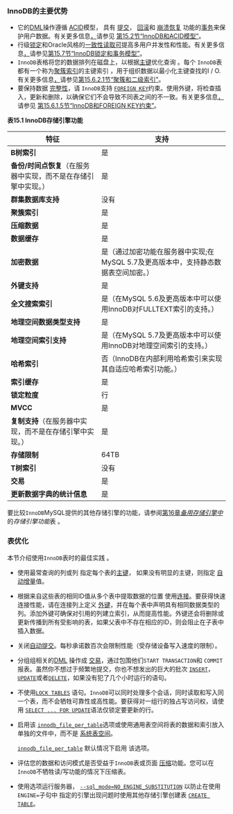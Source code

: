 ### InnoDB的主要优势

- 它的[DML](https://dev.mysql.com/doc/refman/8.0/en/glossary.html#glos_dml)操作遵循 [ACID](https://dev.mysql.com/doc/refman/8.0/en/glossary.html#glos_acid)模型， 具有 [提交](https://dev.mysql.com/doc/refman/8.0/en/glossary.html#glos_commit)， [回滚](https://dev.mysql.com/doc/refman/8.0/en/glossary.html#glos_rollback)和 [崩溃恢复](https://dev.mysql.com/doc/refman/8.0/en/glossary.html#glos_crash_recovery) 功能的[事务](https://dev.mysql.com/doc/refman/8.0/en/glossary.html#glos_transaction)来保护用户数据。有关更多信息[，](https://dev.mysql.com/doc/refman/8.0/en/mysql-acid.html)请参见 [第15.2节“InnoDB和ACID模型”](https://dev.mysql.com/doc/refman/8.0/en/mysql-acid.html)。
- 行级[锁定](https://dev.mysql.com/doc/refman/8.0/en/glossary.html#glos_locking)和Oracle风格的[一致性读取可](https://dev.mysql.com/doc/refman/8.0/en/glossary.html#glos_consistent_read)提高多用户并发性和性能。有关更多信息[，](https://dev.mysql.com/doc/refman/8.0/en/innodb-locking-transaction-model.html)请参见[第15.7节“InnoDB锁定和事务模型”](https://dev.mysql.com/doc/refman/8.0/en/innodb-locking-transaction-model.html)。
- `InnoDB`表格将您的数据排列在磁盘上，以根据[主键](https://dev.mysql.com/doc/refman/8.0/en/glossary.html#glos_primary_key)优化查询 。每个 `InnoDB`表都有一个称为[聚簇索引](https://dev.mysql.com/doc/refman/8.0/en/glossary.html#glos_clustered_index)的主键索引 ，用于组织数据以最小化主键查找的I / O. 有关更多信息[，](https://dev.mysql.com/doc/refman/8.0/en/innodb-index-types.html)请参见[第15.6.2.1节“聚簇和二级索引”](https://dev.mysql.com/doc/refman/8.0/en/innodb-index-types.html)。
- 要保持数据 [完整性](https://dev.mysql.com/doc/refman/8.0/en/glossary.html#glos_referential_integrity)，请 `InnoDB`支持 [`FOREIGN KEY`](https://dev.mysql.com/doc/refman/8.0/en/glossary.html#glos_foreign_key)约束。使用外键，将检查插入，更新和删除，以确保它们不会导致不同表之间的不一致。有关更多信息[，](https://dev.mysql.com/doc/refman/8.0/en/innodb-foreign-key-constraints.html)请参见 [第15.6.1.5节“InnoDB和FOREIGN KEY约束”](https://dev.mysql.com/doc/refman/8.0/en/innodb-foreign-key-constraints.html)。

**表15.1 InnoDB存储引擎功能**

| 特征                                                         | 支持                                                         |
| ------------------------------------------------------------ | ------------------------------------------------------------ |
| **B树索引**                                                  | 是                                                           |
| **备份/时间点恢复**（在服务器中实现，而不是在存储引擎中实现。） | 是                                                           |
| **群集数据库支持**                                           | 没有                                                         |
| **聚簇索引**                                                 | 是                                                           |
| **压缩数据**                                                 | 是                                                           |
| **数据缓存**                                                 | 是                                                           |
| **加密数据**                                                 | 是（通过加密功能在服务器中实现;在MySQL 5.7及更高版本中，支持静态数据表空间加密。） |
| **外键支持**                                                 | 是                                                           |
| **全文搜索索引**                                             | 是（在MySQL 5.6及更高版本中可以使用InnoDB对FULLTEXT索引的支持。） |
| **地理空间数据类型支持**                                     | 是                                                           |
| **地理空间索引支持**                                         | 是（在MySQL 5.7及更高版本中可以使用InnoDB对地理空间索引的支持。） |
| **哈希索引**                                                 | 否（InnoDB在内部利用哈希索引来实现其自适应哈希索引功能。）   |
| **索引缓存**                                                 | 是                                                           |
| **锁定粒度**                                                 | 行                                                           |
| **MVCC**                                                     | 是                                                           |
| **复制支持**（在服务器中实现，而不是在存储引擎中实现。）     | 是                                                           |
| **存储限制**                                                 | 64TB                                                         |
| **T树索引**                                                  | 没有                                                         |
| **交易**                                                     | 是                                                           |
| **更新数据字典的统计信息**                                   | 是                                                           |

要比较`InnoDB`MySQL提供的其他存储引擎的功能，请参阅[第16章](https://dev.mysql.com/doc/refman/8.0/en/storage-engines.html)[*备用存储引擎中*](https://dev.mysql.com/doc/refman/8.0/en/storage-engines.html)的*存储引擎功能*表 。

### 表优化

本节介绍使用`InnoDB`表时的最佳实践 。

- 使用最常查询的列或列 指定每个表的[主键](https://dev.mysql.com/doc/refman/8.0/en/glossary.html#glos_primary_key)， 如果没有明显的主键，则指定 [自动增量](https://dev.mysql.com/doc/refman/8.0/en/glossary.html#glos_auto_increment)值。

- 根据来自这些表的相同ID值从多个表中提取数据的位置 使用[连接](https://dev.mysql.com/doc/refman/8.0/en/glossary.html#glos_join)。要获得快速连接性能，请在连接列上定义 [外键](https://dev.mysql.com/doc/refman/8.0/en/glossary.html#glos_foreign_key)，并在每个表中声明具有相同数据类型的列。添加外键可确保对引用的列建立索引，从而提高性能。外键还会将删除或更新传播到所有受影响的表，如果父表中不存在相应的ID，则会阻止在子表中插入数据。

- 关闭[自动提交](https://dev.mysql.com/doc/refman/8.0/en/glossary.html#glos_autocommit)。每秒承诺数百次会限制性能（受存储设备写入速度的限制）。

- 分组组相关的[DML](https://dev.mysql.com/doc/refman/8.0/en/glossary.html#glos_dml) 操作成 [交易](https://dev.mysql.com/doc/refman/8.0/en/glossary.html#glos_transaction)，通过包围他们`START TRANSACTION`和 `COMMIT`报表。虽然你不想过于频繁地提交，你也不想发出的巨大的批次 [`INSERT`](https://dev.mysql.com/doc/refman/8.0/en/insert.html)， [`UPDATE`](https://dev.mysql.com/doc/refman/8.0/en/update.html)或者[`DELETE`](https://dev.mysql.com/doc/refman/8.0/en/delete.html)，如果没有犯了几个小时运行的语句。

- 不使用[`LOCK TABLES`](https://dev.mysql.com/doc/refman/8.0/en/lock-tables.html) 语句。`InnoDB`可以同时处理多个会话，同时读取和写入同一个表，而不会牺牲可靠性或高性能。要获得对一组行的独占写访问权，请使用 [`SELECT ... FOR UPDATE`](https://dev.mysql.com/doc/refman/8.0/en/innodb-locking-reads.html)语法仅锁定要更新的行。

- 启用该 [`innodb_file_per_table`](https://dev.mysql.com/doc/refman/8.0/en/innodb-parameters.html#sysvar_innodb_file_per_table)选项或使用通用表空间将表的数据和索引放入单独的文件中，而不是 [系统表空间](https://dev.mysql.com/doc/refman/8.0/en/glossary.html#glos_system_tablespace)。

  [`innodb_file_per_table`](https://dev.mysql.com/doc/refman/8.0/en/innodb-parameters.html#sysvar_innodb_file_per_table) 默认情况下启用 该选项。

- 评估您的数据和访问模式是否受益于`InnoDB`表或页面 [压缩](https://dev.mysql.com/doc/refman/8.0/en/glossary.html#glos_compression)功能。您可以在`InnoDB`不牺牲读/写功能的情况下压缩表。

- 使用选项运行服务器， [`--sql_mode=NO_ENGINE_SUBSTITUTION`](https://dev.mysql.com/doc/refman/8.0/en/server-system-variables.html#sysvar_sql_mode) 以防止在使用`ENGINE=`子句中 指定的引擎出现问题时使用其他存储引擎创建表 [`CREATE TABLE`](https://dev.mysql.com/doc/refman/8.0/en/create-table.html)。

